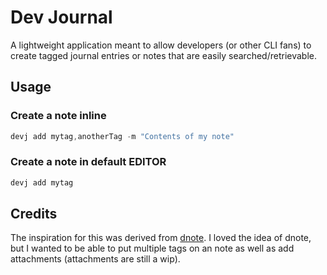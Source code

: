# Dev Journal

A lightweight application meant to allow developers (or other CLI fans) to
create tagged journal entries or notes that are easily searched/retrievable.

## Usage

### Create a note inline

~~~Rust
devj add mytag,anotherTag -m "Contents of my note"
~~~

### Create a note in default EDITOR

~~~Rust
devj add mytag 
~~~

## Credits

The inspiration for this was derived from [dnote](https://github.com/dnote/dnote).
I loved the idea of dnote, but I wanted to be able to put multiple tags on an note
as well as add attachments (attachments are still a wip).